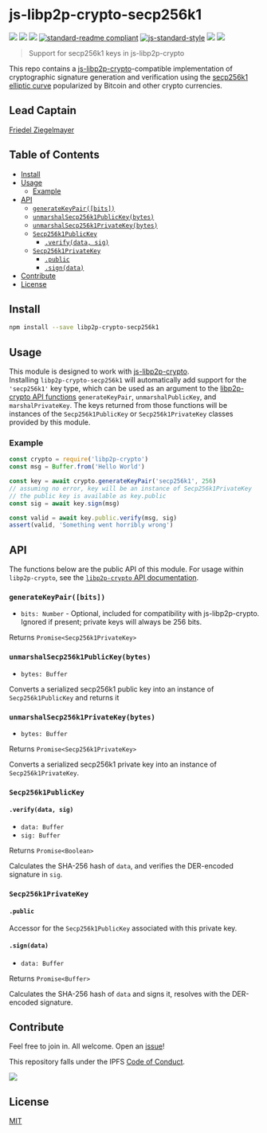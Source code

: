 # js-libp2p-crypto-secp256k1

[![](https://img.shields.io/badge/made%20by-Protocol%20Labs-blue.svg?style=flat-square)](http://ipn.io)
[![](https://img.shields.io/badge/project-IPFS-blue.svg?style=flat-square)](http://ipfs.io/)
[![](https://img.shields.io/badge/freenode-%23ipfs-blue.svg?style=flat-square)](http://webchat.freenode.net/?channels=%23ipfs)
[![standard-readme compliant](https://img.shields.io/badge/standard--readme-OK-green.svg?style=flat-square)](https://github.com/RichardLitt/standard-readme)
[![js-standard-style](https://img.shields.io/badge/code%20style-standard-brightgreen.svg?style=flat-square)](https://github.com/feross/standard)
![](https://img.shields.io/badge/npm-%3E%3D3.0.0-orange.svg?style=flat-square)
![](https://img.shields.io/badge/Node.js-%3E%3D4.0.0-orange.svg?style=flat-square)

> Support for secp256k1 keys in js-libp2p-crypto

This repo contains a [js-libp2p-crypto](https://github.com/libp2p/js-libp2p-crypto)-compatible
implementation of cryptographic signature generation and verification using the
[secp256k1 elliptic curve](https://en.bitcoin.it/wiki/Secp256k1) popularized by Bitcoin and other
crypto currencies.  

## Lead Captain

[Friedel Ziegelmayer](https://github.com/dignifiedquire/)

## Table of Contents

- [Install](#install)
- [Usage](#usage)
  - [Example](#example)
- [API](#api)
  - [`generateKeyPair([bits])`](#generatekeypairbits)
  - [`unmarshalSecp256k1PublicKey(bytes)`](#unmarshalsecp256k1publickeybytes)
  - [`unmarshalSecp256k1PrivateKey(bytes)`](#unmarshalsecp256k1privatekeybytes)
  - [`Secp256k1PublicKey`](#secp256k1publickey)
    - [`.verify(data, sig)`](#verifydata-sig)
  - [`Secp256k1PrivateKey`](#secp256k1privatekey)
    - [`.public`](#public)
    - [`.sign(data)`](#signdata)
- [Contribute](#contribute)
- [License](#license)

## Install

```sh
npm install --save libp2p-crypto-secp256k1
```

## Usage

This module is designed to work with [js-libp2p-crypto](https://github.com/libp2p/js-libp2p-crypto).  
Installing `libp2p-crypto-secp256k1` will automatically add support for the `'secp256k1'` key type, which
can be used as an argument to the [libp2p-crypto API functions](https://github.com/libp2p/js-libp2p-crypto#api)
`generateKeyPair`, `unmarshalPublicKey`, and `marshalPrivateKey`.  The keys returned from those functions will be
instances of the `Secp256k1PublicKey` or `Secp256k1PrivateKey` classes provided by this module.

### Example

```js
const crypto = require('libp2p-crypto')
const msg = Buffer.from('Hello World')

const key = await crypto.generateKeyPair('secp256k1', 256)
// assuming no error, key will be an instance of Secp256k1PrivateKey
// the public key is available as key.public
const sig = await key.sign(msg)

const valid = await key.public.verify(msg, sig)
assert(valid, 'Something went horribly wrong')
```

## API

The functions below are the public API of this module.
For usage within `libp2p-crypto`, see the [`libp2p-crypto` API documentation](https://github.com/libp2p/js-libp2p-crypto#api).

### `generateKeyPair([bits])`
- `bits: Number` - Optional, included for compatibility with js-libp2p-crypto. Ignored if present; private keys will always be 256 bits.

Returns `Promise<Secp256k1PrivateKey>`

### `unmarshalSecp256k1PublicKey(bytes)`
- `bytes: Buffer`

Converts a serialized secp256k1 public key into an instance of `Secp256k1PublicKey` and returns it

### `unmarshalSecp256k1PrivateKey(bytes)`
- `bytes: Buffer`

Returns `Promise<Secp256k1PrivateKey>`

Converts a serialized secp256k1 private key into an instance of `Secp256k1PrivateKey`.

### `Secp256k1PublicKey`

#### `.verify(data, sig)`
- `data: Buffer`
- `sig: Buffer`

Returns `Promise<Boolean>`

Calculates the SHA-256 hash of `data`, and verifies the DER-encoded signature in `sig`.

### `Secp256k1PrivateKey`

#### `.public`

Accessor for the `Secp256k1PublicKey` associated with this private key.

#### `.sign(data)`
- `data: Buffer`

Returns `Promise<Buffer>`

Calculates the SHA-256 hash of `data` and signs it, resolves with the DER-encoded signature.

## Contribute

Feel free to join in. All welcome. Open an [issue](https://github.com/libp2p/js-libp2p-crypto-secp256k1/issues)!

This repository falls under the IPFS [Code of Conduct](https://github.com/ipfs/community/blob/master/code-of-conduct.md).

[![](https://cdn.rawgit.com/jbenet/contribute-ipfs-gif/master/img/contribute.gif)](https://github.com/ipfs/community/blob/master/contributing.md)

## License

[MIT](LICENSE)
